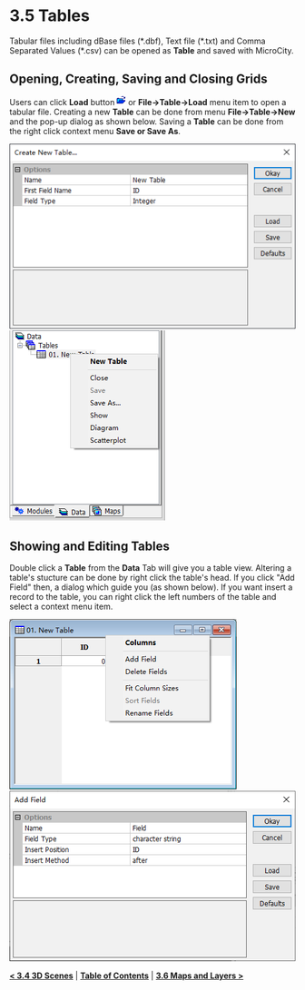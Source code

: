 # 3.5 Tables
Tabular files including dBase files (\*.dbf), Text file (\*.txt) and Comma Separated Values (\*.csv) can be opened as **Table** and saved with MicroCity.
## Opening, Creating, Saving and Closing Grids
Users can click **Load** button ![button](imgs/button_load.png) or **File->Table->Load** menu item to open a tabular file. Creating a new **Table** can be done from menu **File->Table->New** and the pop-up dialog as shown below. Saving a **Table** can be done from the right click context menu **Save or Save As**.

![new table](imgs/new_table.png) ![table_menu](imgs/table_menu.png)
## Showing and Editing Tables
Double click a **Table** from the **Data** Tab will give you a table view. Altering a table's stucture can be done by right click the table's head. If you click "Add Field" then, a dialog which guide you (as shown below). If you want insert a record to the table, you can right click the left numbers of the table and select a context menu item. 

![table_view_menu](imgs/table_view_menu.png) ![add_field](imgs/add_field.png)

[**< 3.4 3D Scenes**](3.4_3d_scenes.md) | [**Table of Contents**](.) | [**3.6 Maps and Layers >**](3.6_maps_and_layers.md)
